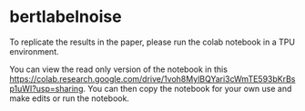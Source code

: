 # bertlabelnoise

To replicate the results in the paper, please run the colab notebook in a TPU environment.

You can view the read only version of the notebook in this https://colab.research.google.com/drive/1voh8MylBQYari3cWmTE593bKrBsp1uWI?usp=sharing. You can then copy the notebook for your own use and make edits or run the notebook. 
